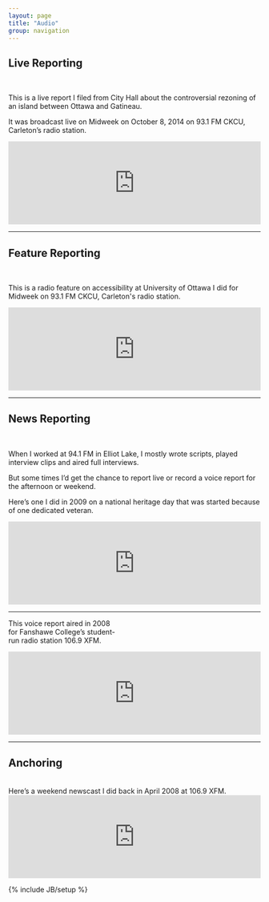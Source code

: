```yaml
---
layout: page
title: "Audio"
group: navigation
---
```

<html>
<body>

<h2>Live Reporting</h2>
<br>
<p>This is a live report I filed from City Hall about the controversial rezoning of an island between Ottawa and Gatineau. </p><p>It was broadcast live on Midweek on October 8, 2014 on 93.1 FM CKCU, Carleton’s radio station.</p>

<iframe width="100%" height="166" scrolling="no" frameborder="no" src="https://w.soundcloud.com/player/?url=https%3A//api.soundcloud.com/tracks/171507549&amp;color=ff5500&amp;auto_play=false&amp;hide_related=false&amp;show_comments=true&amp;show_user=true&amp;show_reposts=false"></iframe>

<hr>

<h2>Feature Reporting</h2>
<br>
<p>This is a radio feature on accessibility at University of Ottawa I did for Midweek on 93.1 FM CKCU, Carleton's radio station.</p>

<iframe width="100%" height="166" scrolling="no" frameborder="no" src="https://w.soundcloud.com/player/?url=https%3A//api.soundcloud.com/tracks/171510421&amp;color=ff5500&amp;auto_play=false&amp;hide_related=false&amp;show_comments=true&amp;show_user=true&amp;show_reposts=false"></iframe>

<hr>

<h2>News Reporting</h2>
<br>
<p>When I worked at 94.1 FM in Elliot Lake, I mostly wrote scripts, played interview clips and aired full interviews.</p><p>But some times I’d get the chance to report live or record a voice report for the afternoon or weekend. </p><p>Here’s one I did in 2009 on a national heritage day that was started because of one dedicated veteran.</p>

<iframe width="100%" height="166" scrolling="no" frameborder="no" src="https://w.soundcloud.com/player/?url=https%3A//api.soundcloud.com/tracks/157736881&amp;color=ff5500&amp;auto_play=false&amp;hide_related=false&amp;show_comments=true&amp;show_user=true&amp;show_reposts=false"></iframe>

<hr>
<p style="margin-right:20em;">This voice report aired in 2008 for Fanshawe College’s student-run radio station 106.9 XFM.</p>

<iframe width="100%" height="166" scrolling="no" frameborder="no" src="https://w.soundcloud.com/player/?url=https%3A//api.soundcloud.com/tracks/118921832&amp;color=ff5500&amp;auto_play=false&amp;hide_related=false&amp;show_comments=true&amp;show_user=true&amp;show_reposts=false"></iframe>

<hr>

<h2>Anchoring</h2>
<br>
Here’s a weekend newscast I did back in April 2008 at 106.9 XFM.
<br>
<iframe width="100%" height="166" scrolling="no" frameborder="no" src="https://w.soundcloud.com/player/?url=https%3A//api.soundcloud.com/tracks/35918514&amp;color=ff5500&amp;auto_play=false&amp;hide_related=false&amp;show_comments=true&amp;show_user=true&amp;show_reposts=false"></iframe>
                                                                                                                                
{% include JB/setup %}



